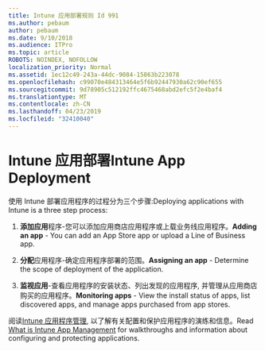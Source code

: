 ```yaml
---
title: Intune 应用部署规则 Id 991
ms.author: pebaum
author: pebaum
ms.date: 9/10/2018
ms.audience: ITPro
ms.topic: article
ROBOTS: NOINDEX, NOFOLLOW
localization_priority: Normal
ms.assetid: 1ec12c49-243a-44dc-9084-15863b223078
ms.openlocfilehash: c99070e484313464e5f6b92447930a62c90ef655
ms.sourcegitcommit: 9d78905c512192ffc4675468abd2efc5f2e4baf4
ms.translationtype: MT
ms.contentlocale: zh-CN
ms.lasthandoff: 04/23/2019
ms.locfileid: "32410040"
---
```

# <a name="intune-app-deployment"></a><span data-ttu-id="0f3da-102">Intune 应用部署</span><span class="sxs-lookup"><span data-stu-id="0f3da-102">Intune App Deployment</span></span>

<span data-ttu-id="0f3da-103">使用 Intune 部署应用程序的过程分为三个步骤:</span><span class="sxs-lookup"><span data-stu-id="0f3da-103">Deploying applications with Intune is a three step process:</span></span>
  
1. <span data-ttu-id="0f3da-104">**添加应用**程序-您可以添加应用商店应用程序或上载业务线应用程序。</span><span class="sxs-lookup"><span data-stu-id="0f3da-104">**Adding an app** - You can add an App Store app or upload a Line of Business app.</span></span> 
    
2. <span data-ttu-id="0f3da-105">**分配**应用程序-确定应用程序部署的范围。</span><span class="sxs-lookup"><span data-stu-id="0f3da-105">**Assigning an app** - Determine the scope of deployment of the application.</span></span> 
    
3. <span data-ttu-id="0f3da-106">**监视应用**-查看应用程序的安装状态、列出发现的应用程序, 并管理从应用商店购买的应用程序。</span><span class="sxs-lookup"><span data-stu-id="0f3da-106">**Monitoring apps** - View the install status of apps, list discovered apps, and manage apps purchased from app stores.</span></span> 
    
<span data-ttu-id="0f3da-107">阅读[Intune 应用程序管理](https://docs.microsoft.com/intune/app-management), 以了解有关配置和保护应用程序的演练和信息。</span><span class="sxs-lookup"><span data-stu-id="0f3da-107">Read [What is Intune App Management](https://docs.microsoft.com/intune/app-management) for walkthroughs and information about configuring and protecting applications.</span></span> 
  

